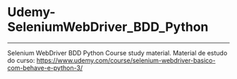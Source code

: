 # Udemy-SeleniumWebDriver_BDD_Python
---
Selenium WebDriver BDD Python Course study material.
Material de estudo do curso: https://www.udemy.com/course/selenium-webdriver-basico-com-behave-e-python-3/
